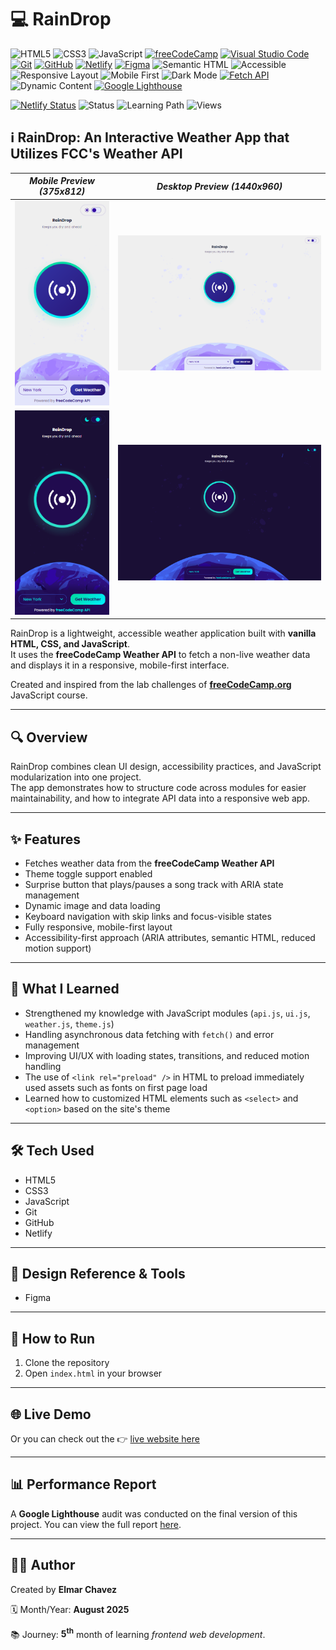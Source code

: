 # 💻 RainDrop

![HTML5](https://img.shields.io/badge/HTML5-E34F26?style=for-the-badge&logo=html5&logoColor=white)
![CSS3](https://img.shields.io/badge/CSS3-1572B6?style=for-the-badge&logo=css3&logoColor=white)
![JavaScript](https://img.shields.io/badge/JavaScript-F7DF1E?style=for-the-badge&logo=javascript&logoColor=black)
[![freeCodeCamp](https://img.shields.io/badge/freeCodeCamp-27273D?style=for-the-badge&logo=freecodecamp&logoColor=white)](https://www.freecodecamp.org/)
[![Visual Studio Code](https://img.shields.io/badge/VS%20Code-007ACC?style=for-the-badge&logo=visual-studio-code&logoColor=white)](https://code.visualstudio.com/)
[![Git](https://img.shields.io/badge/Git-F05032?style=for-the-badge&logo=git&logoColor=white)](https://git-scm.com/)
[![GitHub](https://img.shields.io/badge/GitHub-181717?style=for-the-badge&logo=github&logoColor=white)](https://github.com/)
[![Netlify](https://img.shields.io/badge/Netlify-00C7B7?style=for-the-badge&logo=netlify&logoColor=white)](https://www.netlify.com/)
[![Figma](https://img.shields.io/badge/Figma-ffffff?style=for-the-badge&logo=figma&logoColor=F24E1E)](https://www.figma.com/)
![Semantic HTML](https://img.shields.io/badge/Semantic%20HTML-ff9800?style=for-the-badge)
![Accessible](https://img.shields.io/badge/Accessibility-A11Y-0052cc?style=for-the-badge)
![Responsive Layout](https://img.shields.io/badge/Responsive%20Layout-Full%20Support-blue?style=for-the-badge)
![Mobile First](https://img.shields.io/badge/Mobile--First-Design-orange?style=for-the-badge)
![Dark Mode](https://img.shields.io/badge/Dark--Mode-Available-111?style=for-the-badge&logo=halfbrickstudios&logoColor=white)
[![Fetch API](https://img.shields.io/badge/API_NAME%20API-Used-1976d2?style=for-the-badge)](https://weather-proxy.freecodecamp.rocks/)
![Dynamic Content](https://img.shields.io/badge/Dynamic%20Content-Available-673ab7?style=for-the-badge)
[![Google Lighthouse](https://img.shields.io/badge/Lighthouse-Audit-00B0FF?style=for-the-badge&logo=lighthouse&logoColor=white)](./assets/downloads/lighthouse-performance-report.pdf)

[![Netlify Status](https://api.netlify.com/api/v1/badges/fb20b64a-9b89-4fe1-99c9-26bf55a636d3/deploy-status)](https://raindrop-fcc-jiro.netlify.app/)
![Status](https://img.shields.io/badge/status-complete-brightgreen)
![Learning Path](https://img.shields.io/badge/learning%20path-month%205-blue)
![Views](https://visitor-badge.laobi.icu/badge?page_id=CodingWithJiro.freecodecamp-js-weather-app&left_text=repo%20views)

## ℹ️ RainDrop: An Interactive Weather App that Utilizes FCC's Weather API

| _Mobile Preview (375x812)_                                   | _Desktop Preview (1440x960)_                                    |
| ------------------------------------------------------------ | --------------------------------------------------------------- |
| ![Mobile](./assets/img/site-preview-mobile_375x812.png)      | ![Desktop](./assets/img/site-preview-desktop_1440x960.png)      |
| ![Mobile](./assets/img/site-preview-mobile-dark_375x812.png) | ![Desktop](./assets/img/site-preview-desktop-dark_1440x960.png) |

RainDrop is a lightweight, accessible weather application built with **vanilla HTML, CSS, and JavaScript**.  
It uses the **freeCodeCamp Weather API** to fetch a non-live weather data and displays it in a responsive, mobile-first interface.

Created and inspired from the lab challenges of [**freeCodeCamp.org**](https://www.freecodecamp.org/learn/full-stack-developer/) JavaScript course.

---

## 🔍 Overview

RainDrop combines clean UI design, accessibility practices, and JavaScript modularization into one project.  
The app demonstrates how to structure code across modules for easier maintainability, and how to integrate API data into a responsive web app.

---

## ✨ Features

- Fetches weather data from the **freeCodeCamp Weather API**
- Theme toggle support enabled
- Surprise button that plays/pauses a song track with ARIA state management
- Dynamic image and data loading
- Keyboard navigation with skip links and focus-visible states
- Fully responsive, mobile-first layout
- Accessibility-first approach (ARIA attributes, semantic HTML, reduced motion support)

---

## 🧠 What I Learned

- Strengthened my knowledge with JavaScript modules (`api.js`, `ui.js`, `weather.js`, `theme.js`)
- Handling asynchronous data fetching with `fetch()` and error management
- Improving UI/UX with loading states, transitions, and reduced motion handling
- The use of `<link rel="preload" />` in HTML to preload immediately used assets such as fonts on first page load
- Learned how to customized HTML elements such as `<select>` and `<option>` based on the site's theme

---

## 🛠️ Tech Used

- HTML5
- CSS3
- JavaScript
- Git
- GitHub
- Netlify

---

## 🎨 Design Reference & Tools

- Figma

---

## 🚀 How to Run

1. Clone the repository
2. Open `index.html` in your browser

---

## 🌐 Live Demo

Or you can check out the 👉 [live website here](https://raindrop-fcc-jiro.netlify.app/)

---

## 📊 Performance Report

A **Google Lighthouse** audit was conducted on the final version of this project. You can view the full report [here](./assets/downloads/lighthouse-performance-report.pdf).

---

## 🧑‍💻 Author

Created by **Elmar Chavez**

🗓️ Month/Year: **August 2025**

📚 Journey: **5<sup>th</sup>** month of learning _frontend web development_.

